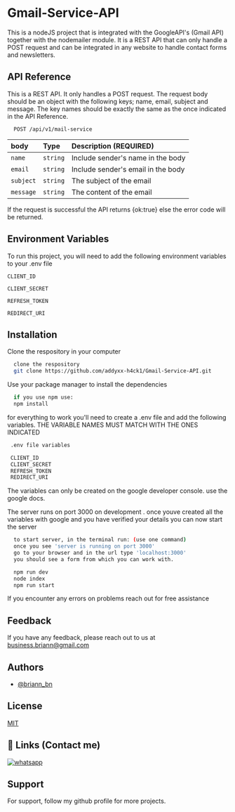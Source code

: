 # Gmail-Service-API

This is a nodeJS project that is integrated with the GoogleAPI's (Gmail API) together with the nodemailer module. It is a REST API that can only handle a POST request and can be integrated in any website to handle contact forms and newsletters.

## API Reference

This is a REST API. It only handles a POST request. The request body should be an object with the following keys; name, email, subject and message. The key names should be exactly the same as the once indicated in the API Reference.

```http
  POST /api/v1/mail-service
```

| body      | Type     | Description (REQUIRED)             |
| :-------- | :------- | :--------------------------------- |
| `name`    | `string` | Include sender's name in the body  |
| `email`   | `string` | Include sender's email in the body |
| `subject` | `string` | The subject of the email           |
| `message` | `string` | The content of the email           |

If the request is successful the API returns {ok:true} else the error code will be returned.

## Environment Variables

To run this project, you will need to add the following environment variables to your .env file

`CLIENT_ID`

`CLIENT_SECRET`

`REFRESH_TOKEN`

`REDIRECT_URI`

## Installation

Clone the respository in your computer

```bash
  clone the respository
  git clone https://github.com/addyxx-h4ck1/Gmail-Service-API.git

```

Use your package manager to install the dependencies

```bash
  if you use npm use:
  npm install

```

for everything to work you'll need to create a .env file and add the following variables. THE VARIABLE NAMES MUST MATCH WITH THE ONES INDICATED

```bash
 .env file variables

 CLIENT_ID
 CLIENT_SECRET
 REFRESH_TOKEN
 REDIRECT_URI

```

The variables can only be created on the google developer console. use the google docs.

The server runs on port 3000 on development . once youve created all the variables with google and you have verified your details you can now start the server

```bash
  to start server, in the terminal run: (use one command)
  once you see 'server is running on port 3000'
  go to your browser and in the url type 'localhost:3000'
  you should see a form from which you can work with.

  npm run dev
  node index
  npm run start

```

If you encounter any errors on problems reach out for free assistance

## Feedback

If you have any feedback, please reach out to us at
business.briann@gmail.com

## Authors

- [@briann_bn](https://www.github.com/addyxx-h4ck1)

## License

[MIT](https://choosealicense.com/licenses/mit/)

## 🔗 Links (Contact me)

[![whatsapp](https://img.shields.io/badge/whatsapp-1DA1F2?style=for-the-badge&logo=whatsapp&logoColor=white)](https://wa.me/+254768299380)

## Support

For support, follow my github profile for more projects.
